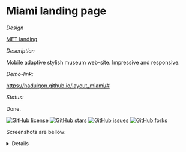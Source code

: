 # Miami landing page

_Design_

[MET landing](https://www.figma.com/file/lSR1m42L9YwzQwzzxKwHpw/THE-MET)  

_Description_

Mobile adaptive stylish museum web-site. Impressive and responsive.

_Demo-link:_

https://haduigon.github.io/layout_miami/#

_Status:_

Done.

[![GitHub license](https://img.shields.io/github/license/haduigon/fb_horo_chat_landing)](https://github.com/haduigon/fb_horo_chat_landing/blob/master/LICENSE)
[![GitHub stars](https://img.shields.io/github/stars/haduigon/fb_horo_chat_landing)](https://github.com/haduigon/fb_horo_chat_landing/stargazers)
[![GitHub issues](https://img.shields.io/github/issues/haduigon/fb_horo_chat_landing)](https://github.com/haduigon/fb_horo_chat_landing/issues)
[![GitHub forks](https://img.shields.io/github/forks/haduigon/fb_horo_chat_landing)](https://github.com/haduigon/fb_horo_chat_landing/network)

Screenshots are bellow:

<details>
<img width="1792" alt="Screenshot 2024-06-05 at 15 31 28" src="https://github.com/haduigon/layout_miami/assets/20277989/b3100928-6cfc-46fa-bb22-e7b13f826cb2">

</details>

